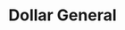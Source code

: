 ---
title: "Dollar General"
url: /north-east/dollar-general-north-east-road/
shop: variety store
---